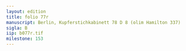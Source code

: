 ```yaml
---
layout: edition
title: folio 77r
manuscript: Berlin, Kupferstichkabinett 78 D 8 (olim Hamilton 337)
sigla: B
iip: b077r.tif
milestone: 153
---
```

